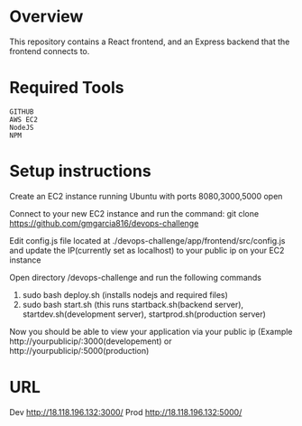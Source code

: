 # Overview
This repository contains a React frontend, and an Express backend that the frontend connects to.

# Required Tools
	GITHUB
	AWS EC2
	NodeJS
	NPM

# Setup instructions
Create an EC2 instance running Ubuntu with ports 8080,3000,5000 open

Connect to your new EC2 instance and run the command: git clone https://github.com/gmgarcia816/devops-challenge

Edit config.js file located at ./devops-challenge/app/frontend/src/config.js and update the IP(currently set as localhost) to your public ip on your EC2 instance

Open directory /devops-challenge and run the following commands
  1. sudo bash deploy.sh (installs nodejs and required files)
  2. sudo bash start.sh (this runs startback.sh(backend server), startdev.sh(development server), startprod.sh(production server)

Now you should be able to view your application via your public ip (Example http://yourpublicip/:3000(developement) or http://yourpublicip/:5000(production)

# URL

Dev http://18.118.196.132:3000/
Prod http://18.118.196.132:5000/
